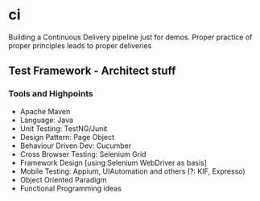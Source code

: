 # ci
Building a Continuous Delivery pipeline just for demos.  Proper practice of proper principles leads to proper deliveries


## Test Framework - Architect stuff

### Tools and Highpoints
* Apache Maven
* Language: Java
* Unit Testing:  TestNG/Junit
* Design Pattern:  Page Object
* Behaviour Driven Dev:  Cucumber
* Cross Browser Testing:  Selenium Grid
* Framework Design [using Selenium WebDriver as basis]
* Mobile Testing:  Appium, UIAutomation and others (?: KIF, Expresso) 
* Object Oriented Paradigm
* Functional Programming ideas

